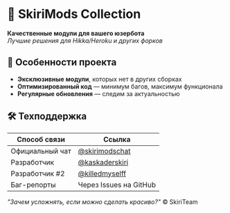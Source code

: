# 🔮 SkiriMods Collection

**Качественные модули для вашего юзербота**  
*Лучшие решения для Hikka/Heroku и других форков*

## 🌟 Особенности проекта
- **Эксклюзивные модули**, которых нет в других сборках
- **Оптимизированный код** — минимум багов, максимум функционала
- **Регулярные обновления** — следим за актуальностью


## 🛠 Техподдержка
| Способ связи       | Ссылка                     |
|--------------------|----------------------------|
| Официальный чат    | [@skirimodschat](https://t.me/skirimodschat) |
| Разработчик        | [@kaskaderskiri](https://t.me/ponkechek)       |
| Разработчик #2     | [@killedmyselff](https://t.me/killedmyselff)
| Баг-репорты        | Через Issues на GitHub     |

*"Зачем усложнять, если можно сделать красиво?"* © SkiriTeam
